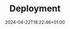 ---
weight: 999
title: "Deployment"
description: "Deploy Lotus Docs on various hosting plataforms"
icon: "code"
date: "2024-04-22T18:22:46+01:00"
lastmod: "2024-04-22T18:22:46+01:00"
draft: false
toc: true
---